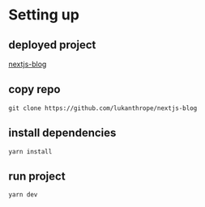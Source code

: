 # Setting up

## deployed project

[nextjs-blog](https://nextjs-blog-drab-three.vercel.app/)

## copy repo

```
git clone https://github.com/lukanthrope/nextjs-blog
```

## install dependencies

```
yarn install
```

## run project

```
yarn dev
```
